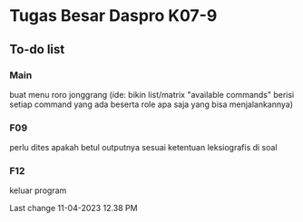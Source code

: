 # Tugas Besar Daspro K07-9

## To-do list
### Main
buat menu roro jonggrang
(ide: bikin list/matrix "available commands" berisi setiap command yang ada beserta role apa saja yang bisa menjalankannya)
### F09
perlu dites apakah betul outputnya sesuai ketentuan leksiografis di soal
### F12
keluar program

Last change 11-04-2023 12.38 PM